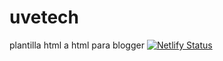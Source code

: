 # uvetech
plantilla html a html para blogger
[![Netlify Status](https://api.netlify.com/api/v1/badges/d9ea39b3-1323-4ebf-b4ce-ec7d190118dd/deploy-status)](https://app.netlify.com/sites/rad-caramel-71cf30/deploys)
